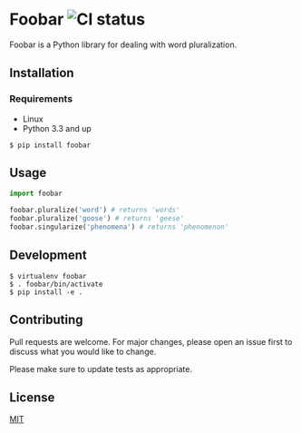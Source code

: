 # Foobar ![CI status](https://img.shields.io/badge/build-passing-brightgreen.svg)

Foobar is a Python library for dealing with word pluralization.

## Installation

### Requirements
* Linux
* Python 3.3 and up

`$ pip install foobar`

## Usage

```python
import foobar

foobar.pluralize('word') # returns 'words'
foobar.pluralize('goose') # returns 'geese'
foobar.singularize('phenomena') # returns 'phenomenon'
```

## Development
```
$ virtualenv foobar
$ . foobar/bin/activate
$ pip install -e .
```

## Contributing
Pull requests are welcome. For major changes, please open an issue first to discuss what you would like to change.

Please make sure to update tests as appropriate.

## License
[MIT](https://choosealicense.com/licenses/mit/)
